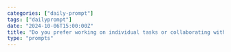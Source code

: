 ```yaml
---
categories: ["daily-prompt"]
tags: ["dailyprompt"]
date: "2024-10-06T15:00:00Z"
title: "Do you prefer working on individual tasks or collaborating with a team? Why?"
type: "prompts"
---
```

